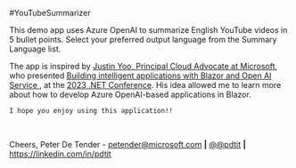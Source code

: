 #YouTubeSummarizer

<p>This demo app uses Azure OpenAI to summarize English YouTube videos in 5 bullet points. Select your preferred output language from the Summary Language list.</p>

<p>The app is inspired by <a href="https://twitter.com/justinchronicle">Justin Yoo, Principal Cloud Advocate at Microsoft</a>, who presented <a href="https://learn.microsoft.com/en-us/shows/dotnetconf-2023/building-intelligent-applications-with-blazor-and-open-ai-service" target="_blank">Building intelligent applications with Blazor and Open AI Service </a>, at the <a href="https://learn.microsoft.com/en-us/shows/dotnetconf-2023/">2023 .NET Conference</a>. His idea allowed me to learn more about how to develop Azure OpenAI-based applications in Blazor.

    I hope you enjoy using this application!!
</p>
<br />
<p>Cheers, Peter De Tender - <a href="mailto:petender@microsoft.com?subject=I wanted to share my feedback on your YouTube Summarizer app..."> petender@microsoft.com</a> <b>|</b> <a href="https://twitter.com/pdtit">@@pdtit</a> <b>|</b> <a href="https://linkedin.com/in/pdtit">https://linkedin.com/in/pdtit</a></p>
